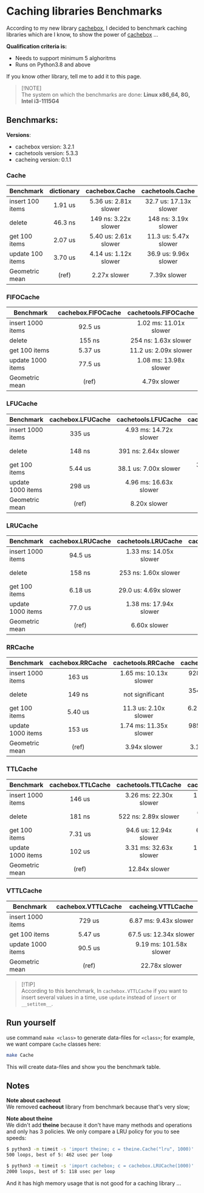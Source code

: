 # Caching libraries Benchmarks
According to my new library [cachebox](https://github.com/awolverp/cachebox), I decided to benchmark caching libraries
which are I know, to show the power of [cachebox](https://github.com/awolverp/cachebox) ...

**Qualification criteria is:**
- Needs to support minimum 5 alghoritms
- Runs on Python3.8 and above

If you know other library, tell me to add it to this page.

> [!NOTE]\
> The system on which the benchmarks are done: **Linux x86_64, 8G, Intel i3-1115G4**

## Benchmarks:
**Versions**:
- cachebox version: 3.2.1
- cachetools version: 5.3.3
- cacheing version: 0.1.1

### Cache
| Benchmark        | dictionary | cachebox.Cache        | cachetools.Cache       |
|------------------|:----------:|:---------------------:|:----------------------:|
| insert 100 items | 1.91 us    | 5.36 us: 2.81x slower | 32.7 us: 17.13x slower |
| delete           | 46.3 ns    | 149 ns: 3.22x slower  | 148 ns: 3.19x slower   |
| get 100 items    | 2.07 us    | 5.40 us: 2.61x slower | 11.3 us: 5.47x slower  |
| update 100 items | 3.70 us    | 4.14 us: 1.12x slower | 36.9 us: 9.96x slower  |
| Geometric mean   | (ref)      | 2.27x slower          | 7.39x slower           |

### FIFOCache
| Benchmark         | cachebox.FIFOCache | cachetools.FIFOCache   |
|-------------------|:------------------:|:----------------------:|
| insert 1000 items | 92.5 us            | 1.02 ms: 11.01x slower |
| delete            | 155 ns             | 254 ns: 1.63x slower   |
| get 100 items     | 5.37 us            | 11.2 us: 2.09x slower  |
| update 1000 items | 77.5 us            | 1.08 ms: 13.98x slower |
| Geometric mean    | (ref)              | 4.79x slower           |

### LFUCache
| Benchmark         | cachebox.LFUCache | cachetools.LFUCache    | cacheing.LFUCache     |
|-------------------|:-----------------:|:----------------------:|:---------------------:|
| insert 1000 items | 335 us            | 4.93 ms: 14.72x slower | 726 us: 2.17x slower  |
| delete            | 148 ns            | 391 ns: 2.64x slower   | 316 ns: 2.13x slower  |
| get 100 items     | 5.44 us           | 38.1 us: 7.00x slower  | 35.7 us: 6.57x slower |
| update 1000 items | 298 us            | 4.96 ms: 16.63x slower | 765 us: 2.56x slower  |
| Geometric mean    | (ref)             | 8.20x slower           | 2.97x slower          |

### LRUCache
| Benchmark         | cachebox.LRUCache | cachetools.LRUCache    | cacheing.LRUCache     |
|-------------------|:-----------------:|:----------------------:|:---------------------:|
| insert 1000 items | 94.5 us           | 1.33 ms: 14.05x slower | 557 us: 5.90x slower  |
| delete            | 158 ns            | 253 ns: 1.60x slower   | 229 ns: 1.45x slower  |
| get 100 items     | 6.18 us           | 29.0 us: 4.69x slower  | 15.9 us: 2.57x slower |
| update 1000 items | 77.0 us           | 1.38 ms: 17.94x slower | 596 us: 7.74x slower  |
| Geometric mean    | (ref)             | 6.60x slower           | 3.61x slower          |

### RRCache
| Benchmark         | cachebox.RRCache | cachetools.RRCache     | cacheing.RRCache      |
|-------------------|:----------------:|:----------------------:|:---------------------:|
| insert 1000 items | 163 us           | 1.65 ms: 10.13x slower | 928 us: 5.69x slower  |
| delete            | 149 ns           | not significant        | 354 ns: 2.38x slower  |
| get 100 items     | 5.40 us          | 11.3 us: 2.10x slower  | 6.26 us: 1.16x slower |
| update 1000 items | 153 us           | 1.74 ms: 11.35x slower | 985 us: 6.43x slower  |
| Geometric mean    | (ref)            | 3.94x slower           | 3.17x slower          |

### TTLCache
| Benchmark         | cachebox.TTLCache | cachetools.TTLCache    | cacheing.TTLCache      |
|-------------------|:-----------------:|:----------------------:|:----------------------:|
| insert 1000 items | 146 us            | 3.26 ms: 22.30x slower | 1.80 ms: 12.34x slower |
| delete            | 181 ns            | 522 ns: 2.89x slower   | 632 ns: 3.50x slower   |
| get 100 items     | 7.31 us           | 94.6 us: 12.94x slower | 67.5 us: 9.23x slower  |
| update 1000 items | 102 us            | 3.31 ms: 32.63x slower | 1.84 ms: 18.14x slower |
| Geometric mean    | (ref)             | 12.84x slower          | 9.22x slower           |

### VTTLCache
| Benchmark         | cachebox.VTTLCache | cacheing.VTTLCache      |
|-------------------|:------------------:|:-----------------------:|
| insert 1000 items | 729 us             | 6.87 ms: 9.43x slower   |
| get 100 items     | 5.47 us            | 67.5 us: 12.34x slower  |
| update 1000 items | 90.5 us            | 9.19 ms: 101.58x slower |
| Geometric mean    | (ref)              | 22.78x slower           |

> [!TIP]\
> According to this benchmark, In `cachebox.VTTLCache` if you want to insert several values in a time, use `update` instead of `insert` or `__setitem__`.

## Run yourself
use command `make <class>` to generate data-files for `<class>`; for example, we want compare `Cache` classes here:
```bash
make Cache
```

This will create data-files and show you the benchmark table.

## Notes

**Note about cacheout**\
We removed **cacheout** library from benchmark because that's very slow;

**Note about theine**\
We didn't add **theine** because it don't have many methods and operations
and only has 3 policies. We only compare a LRU policy for you to see speeds:

```sh
$ python3 -m timeit -s 'import theine; c = theine.Cache("lru", 1000)' 'for i in range(1000): c.set(i, i)'
500 loops, best of 5: 462 usec per loop

$ python3 -m timeit -s 'import cachebox; c = cachebox.LRUCache(1000)' 'for i in range(1000): c.insert(i, i)'
2000 loops, best of 5: 118 usec per loop
```

And it has high memory usage that is not good for a caching library ...
